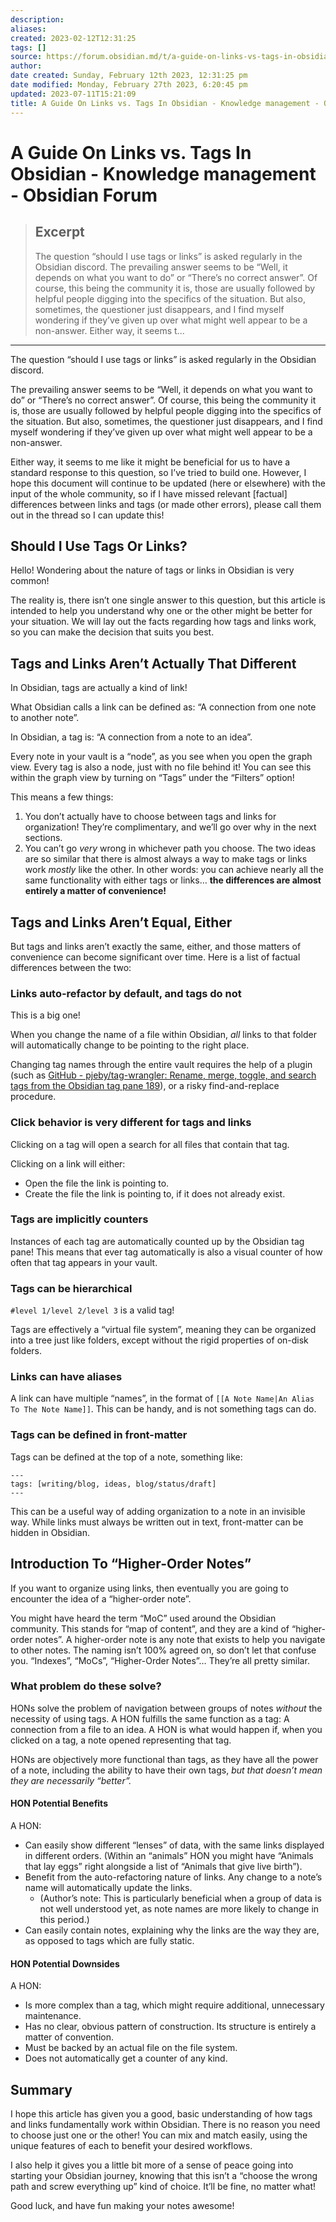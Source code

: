 ```yaml
---
description:
aliases: 
created: 2023-02-12T12:31:25
tags: []
source: https://forum.obsidian.md/t/a-guide-on-links-vs-tags-in-obsidian/28231
author: 
date created: Sunday, February 12th 2023, 12:31:25 pm
date modified: Monday, February 27th 2023, 6:20:45 pm
updated: 2023-07-11T15:21:09
title: A Guide On Links vs. Tags In Obsidian - Knowledge management - Obsidian Forum
---
```


# A Guide On Links vs. Tags In Obsidian - Knowledge management - Obsidian Forum

> ## Excerpt
> The question “should I use tags or links” is asked regularly in the Obsidian discord.  The prevailing answer seems to be “Well, it depends on what you want to do” or “There’s no correct answer”. Of course, this being the community it is, those are usually followed by helpful people digging into the specifics of the situation. But also, sometimes, the questioner just disappears, and I find myself wondering if they’ve given up over what might well appear to be a non-answer.  Either way, it seems t...

---
The question “should I use tags or links” is asked regularly in the Obsidian discord.

The prevailing answer seems to be “Well, it depends on what you want to do” or “There’s no correct answer”. Of course, this being the community it is, those are usually followed by helpful people digging into the specifics of the situation. But also, sometimes, the questioner just disappears, and I find myself wondering if they’ve given up over what might well appear to be a non-answer.

Either way, it seems to me like it might be beneficial for us to have a standard response to this question, so I’ve tried to build one. However, I hope this document will continue to be updated (here or elsewhere) with the input of the whole community, so if I have missed relevant \[factual\] differences between links and tags (or made other errors), please call them out in the thread so I can update this!

## [](https://forum.obsidian.md/t/a-guide-on-links-vs-tags-in-obsidian/28231#should-i-use-tags-or-links-1)Should I Use Tags Or Links?

Hello! Wondering about the nature of tags or links in Obsidian is very common!

The reality is, there isn’t one single answer to this question, but this article is intended to help you understand why one or the other might be better for your situation. We will lay out the facts regarding how tags and links work, so you can make the decision that suits you best.

## [](https://forum.obsidian.md/t/a-guide-on-links-vs-tags-in-obsidian/28231#tags-and-links-arent-actually-that-different-2)Tags and Links Aren’t Actually That Different

In Obsidian, tags are actually a kind of link!

What Obsidian calls a link can be defined as: “A connection from one note to another note”.

In Obsidian, a tag is: “A connection from a note to an idea”.

Every note in your vault is a “node”, as you see when you open the graph view. Every tag is also a node, just with no file behind it! You can see this within the graph view by turning on “Tags” under the “Filters” option!

This means a few things:

1.  You don’t actually have to choose between tags and links for organization! They’re complimentary, and we’ll go over why in the next sections.
2.  You can’t go _very_ wrong in whichever path you choose. The two ideas are so similar that there is almost always a way to make tags or links work _mostly_ like the other. In other words: you can achieve nearly all the same functionality with either tags or links… **the differences are almost entirely a matter of convenience!**

## [](https://forum.obsidian.md/t/a-guide-on-links-vs-tags-in-obsidian/28231#tags-and-links-arent-equal-either-3)Tags and Links Aren’t Equal, Either

But tags and links aren’t exactly the same, either, and those matters of convenience can become significant over time. Here is a list of factual differences between the two:

### [](https://forum.obsidian.md/t/a-guide-on-links-vs-tags-in-obsidian/28231#links-auto-refactor-by-default-and-tags-do-not-4)Links auto-refactor by default, and tags do not

This is a big one!

When you change the name of a file within Obsidian, _all_ links to that folder will automatically change to be pointing to the right place.

Changing tag names through the entire vault requires the help of a plugin (such as [GitHub - pjeby/tag-wrangler: Rename, merge, toggle, and search tags from the Obsidian tag pane 189](https://github.com/pjeby/tag-wrangler)), or a risky find-and-replace procedure.

### [](https://forum.obsidian.md/t/a-guide-on-links-vs-tags-in-obsidian/28231#click-behavior-is-very-different-for-tags-and-links-5)Click behavior is very different for tags and links

Clicking on a tag will open a search for all files that contain that tag.

Clicking on a link will either:

-   Open the file the link is pointing to.
-   Create the file the link is pointing to, if it does not already exist.

### [](https://forum.obsidian.md/t/a-guide-on-links-vs-tags-in-obsidian/28231#tags-are-implicitly-counters-6)Tags are implicitly counters

Instances of each tag are automatically counted up by the Obsidian tag pane! This means that ever tag automatically is also a visual counter of how often that tag appears in your vault.

### [](https://forum.obsidian.md/t/a-guide-on-links-vs-tags-in-obsidian/28231#tags-can-be-hierarchical-7)Tags can be hierarchical

`#level 1/level 2/level 3` is a valid tag!

Tags are effectively a “virtual file system”, meaning they can be organized into a tree just like folders, except without the rigid properties of on-disk folders.

### [](https://forum.obsidian.md/t/a-guide-on-links-vs-tags-in-obsidian/28231#links-can-have-aliases-8)Links can have aliases

A link can have multiple “names”, in the format of `[[A Note Name|An Alias To The Note Name]]`. This can be handy, and is not something tags can do.

### [](https://forum.obsidian.md/t/a-guide-on-links-vs-tags-in-obsidian/28231#tags-can-be-defined-in-front-matter-9)Tags can be defined in front-matter

Tags can be defined at the top of a note, something like:

```
---
tags: [writing/blog, ideas, blog/status/draft]
---
```

This can be a useful way of adding organization to a note in an invisible way. While links must always be written out in text, front-matter can be hidden in Obsidian.

## [](https://forum.obsidian.md/t/a-guide-on-links-vs-tags-in-obsidian/28231#introduction-to-higher-order-notes-10)Introduction To “Higher-Order Notes”

If you want to organize using links, then eventually you are going to encounter the idea of a “higher-order note”.

You might have heard the term “MoC” used around the Obsidian community. This stands for “map of content”, and they are a kind of “higher-order notes”. A higher-order note is any note that exists to help you navigate to other notes. The naming isn’t 100% agreed on, so don’t let that confuse you. “Indexes”, “MoCs”, “Higher-Order Notes”… They’re all pretty similar.

### [](https://forum.obsidian.md/t/a-guide-on-links-vs-tags-in-obsidian/28231#what-problem-do-these-solve-11)What problem do these solve?

HONs solve the problem of navigation between groups of notes _without_ the necessity of using tags. A HON fulfills the same function as a tag: A connection from a file to an idea. A HON is what would happen if, when you clicked on a tag, a note opened representing that tag.

HONs are objectively more functional than tags, as they have all the power of a note, including the ability to have their own tags, _but that doesn’t mean they are necessarily “better”._

#### [](https://forum.obsidian.md/t/a-guide-on-links-vs-tags-in-obsidian/28231#hon-potential-benefits-12)HON Potential Benefits

A HON:

-   Can easily show different “lenses” of data, with the same links displayed in different orders. (Within an “animals” HON you might have “Animals that lay eggs” right alongside a list of “Animals that give live birth”).
-   Benefit from the auto-refactoring nature of links. Any change to a note’s name will automatically update the links.
    -   (Author’s note: This is particularly beneficial when a group of data is not well understood yet, as note names are more likely to change in this period.)
-   Can easily contain notes, explaining why the links are the way they are, as opposed to tags which are fully static.

#### [](https://forum.obsidian.md/t/a-guide-on-links-vs-tags-in-obsidian/28231#hon-potential-downsides-13)HON Potential Downsides

A HON:

-   Is more complex than a tag, which might require additional, unnecessary maintenance.
-   Has no clear, obvious pattern of construction. Its structure is entirely a matter of convention.
-   Must be backed by an actual file on the file system.
-   Does not automatically get a counter of any kind.

## [](https://forum.obsidian.md/t/a-guide-on-links-vs-tags-in-obsidian/28231#summary-14)Summary

I hope this article has given you a good, basic understanding of how tags and links fundamentally work within Obsidian. There is no reason you need to choose just one or the other! You can mix and match easily, using the unique features of each to benefit your desired workflows.

I also help it gives you a little bit more of a sense of peace going into starting your Obsidian journey, knowing that this isn’t a “choose the wrong path and screw everything up” kind of choice. It’ll be fine, no matter what!

Good luck, and have fun making your notes awesome!
